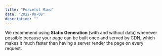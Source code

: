 ```yaml
---
title: "Peaceful Mind"
date: "2022-08-08"
description: ""
---
```


We recommend using **Static Generation** (with and without data) whenever possible because your page can be built once and served by CDN, which makes it much faster than having a server render the page on every request.
